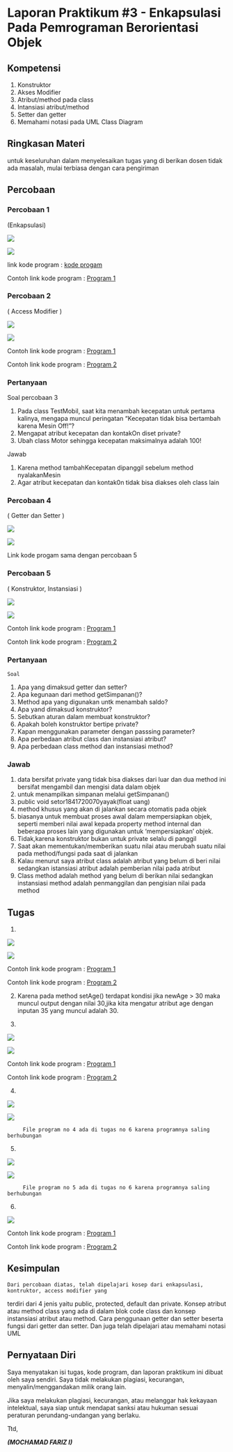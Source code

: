 # Laporan Praktikum #3 - Enkapsulasi Pada Pemrograman Berorientasi Objek 
## Kompetensi

1. Konstruktor
2. Akses Modifier
3. Atribut/method pada class
4. Intansiasi atribut/method 
5. Setter dan getter
6. Memahami notasi pada UML Class Diagram 



## Ringkasan Materi

untuk keseluruhan dalam menyelesaikan tugas yang di berikan dosen tidak ada masalah, mulai terbiasa dengan cara pengiriman 

## Percobaan

### Percobaan 1

 (Enkapsulasi)


![](img/Percobaan3.1.PNG)

![](img/Percobaan3.1main.PNG)

link kode program : [kode progam](../../Src/3_Enkapsulasi/Motorfrz.java)

Contoh link kode program : [Program 1](../../Src/3_Enkapsulasi/MotorDemofrz.java)


### Percobaan 2

( Access Modifier )

![](img/Percobaan3.2.PNG)

![](img/Percobaan3.2.nain.PNG)

Contoh link kode program : [Program 1](../../Src/3_Enkapsulasi/MotorModif.java)

Contoh link kode program : [Program 2](../../Src/3_Enkapsulasi/MotorModifmainfrz.java)

### Pertanyaan
Soal percobaan 3

1. Pada class TestMobil, saat kita menambah kecepatan untuk pertama kalinya, mengapa
muncul peringatan “Kecepatan tidak bisa bertambah karena Mesin Off!”?  
2. Mengapat atribut kecepatan dan kontakOn diset private?  
3. Ubah class Motor sehingga kecepatan maksimalnya adalah 100!

Jawab
1. Karena method tambahKecepatan dipanggil sebelum method nyalakanMesin
2. Agar atribut kecepatan dan kontak0n tidak  bisa diakses oleh class lain



### Percobaan 4

( Getter dan Setter )


![](img/Percobaan3.4.PNG)

![](img/Percobaan3.4main.PNG)


Link kode progam sama dengan percobaan 5

### Percobaan 5
( Konstruktor, Instansiasi )




![](img/Percobaan3.5.PNG)

![](img/Percobaanmain3.5.PNG)

Contoh link kode program : [Program 1](../../Src/3_Enkapsulasi/Anggotafrz.java)

Contoh link kode program : [Program 2](../../Src/3_Enkapsulasi/KoperasiDemo.java)


### Pertanyaan
    Soal
1. Apa yang dimaksud getter dan setter?
2. Apa kegunaan dari method getSimpanan()?
3. Method apa yang digunakan untk menambah saldo?
4. Apa yand dimaksud konstruktor?
5. Sebutkan aturan dalam membuat konstruktor?
6. Apakah boleh konstruktor bertipe private?
7. Kapan menggunakan parameter dengan passsing parameter?
8. Apa perbedaan atribut class dan instansiasi atribut?
9. Apa perbedaan class method dan instansiasi method?
    
### Jawab

1. data bersifat private yang tidak bisa diakses dari luar dan dua method ini bersifat mengambil dan mengisi data dalam objek
2. untuk menampilkan simpanan melalui getSimpanan()
3. public void setor1841720070yayak(float uang)
4. method khusus yang akan di jalankan secara otomatis pada objek
5.  biasanya untuk membuat proses awal dalam mempersiapkan objek, seperti memberi nilai awal kepada property method internal dan beberapa proses lain yang digunakan untuk ‘mempersiapkan’ objek.
6. Tidak,karena konstruktor bukan untuk private selalu di panggil
7.	Saat akan mementukan/memberikan suatu nilai atau merubah suatu nilai pada method/fungsi pada saat di jalankan
8. Kalau menurut saya atribut class adalah atribut yang belum di beri nilai sedangkan istansiasi atribut adalah pemberian nilai pada atribut
9. Class method adalah method yang belum di berikan nilai sedangkan instansiasi method adalah penmanggilan dan pengisian nilai pada method

## Tugas
 

1. 
![](img/Tugas1.PNG)

![](img/Tugas1.main.PNG)

Contoh link kode program : [Program 1](../../src/3_Enkapsulasi/Encapsemofrz.java)

Contoh link kode program : [Program 2](../../Src/3_Enkapsulasi/Encapdemotestfariz.java)

2. Karena pada method setAge() terdapat kondisi jika newAge > 30 maka muncul output dengan nilai 30,jika kita mengatur atribut age dengan inputan 35 yang muncul adalah 30.


3. 
![](img/Tugas3.PNG)
   
![](img/Tugas3.main.PNG)

Contoh link kode program : [Program 1](../../Src/3_Enkapsulasi/Encapsemofrz.java)

Contoh link kode program : [Program 2](../../Src/3_Enkapsulasi/Encapdemotestfariz.java)


4. 
 ![](img/Tugas4.PNG)
   
  ![](img/Tugas4.main.PNG)
     
         File program no 4 ada di tugas no 6 karena programnya saling berhubungan
5. 
![](img/tugas5.PNG)
   
![](img/tugas5.main.PNG)

         File program no 5 ada di tugas no 6 karena programnya saling berhubungan

6. 
![](img/Tugas6.PNG)


Contoh link kode program : [Program 1](../../Src/3_Enkapsulasi/AnggotaFariz.java)

Contoh link kode program : [Program 2](../../Src/3_Enkapsulasi/TestKoperasi.java)


## Kesimpulan

	Dari percobaan diatas, telah dipelajari kosep dari enkapsulasi, kontruktor, access modifier yang
terdiri dari 4 jenis yaitu public, protected, default dan private. Konsep atribut atau method class
yang ada di dalam blok code class dan konsep instansiasi atribut atau method. Cara penggunaan
getter dan setter beserta fungsi dari getter dan setter. Dan juga telah dipelajari atau memahami
notasi UML



## Pernyataan Diri

Saya menyatakan isi tugas, kode program, dan laporan praktikum ini dibuat oleh saya sendiri. Saya tidak melakukan plagiasi, kecurangan, menyalin/menggandakan milik orang lain.

Jika saya melakukan plagiasi, kecurangan, atau melanggar hak kekayaan intelektual, saya siap untuk mendapat sanksi atau hukuman sesuai peraturan perundang-undangan yang berlaku.

Ttd,

***(MOCHAMAD FARIZ I)***
